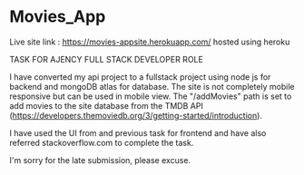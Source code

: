 # Movies_App

Live site link : https://movies-appsite.herokuapp.com/
hosted using heroku

TASK FOR AJENCY FULL STACK DEVELOPER ROLE

I have converted my api project to a fullstack project using node js for backend and mongoDB atlas for database. The site is not completely mobile responsive but can be used in mobile view. The "/addMovies" path is set to add movies to the site database from the TMDB API (https://developers.themoviedb.org/3/getting-started/introduction).

I have used the UI from and previous task for frontend and have also referred stackoverflow.com to complete the task. 

I'm sorry for the late submission, please excuse.
